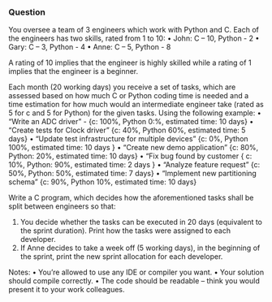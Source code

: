 ### Question
You oversee a team of 3 engineers which work with Python and C.
Each of the engineers has two skills, rated from 1 to 10: 
•	John: C – 10, Python - 2
•	Gary: C – 3, Python - 4
•	Anne: C – 5, Python - 8

A rating of 10 implies that the engineer is highly skilled while a rating of 1 implies that the engineer is a beginner.

Each month (20 working days) you receive a set of tasks, which are assessed based on how much C or Python coding time is needed and a time estimation for how much would an intermediate engineer take (rated as 5 for c and 5 for Python) for the given tasks.
Using the following example: 
•	“Write an ADC driver” - {c: 100%, Python 0:%, estimated time: 10 days}
•	“Create tests for Clock driver” {c: 40%, Python 60%, estimated time: 5 days}
•	“Update test infrastructure for multiple devices” {c: 0%, Python 100%, estimated time: 10 days }
•	“Create new demo application” {c: 80%, Python: 20%, estimated time: 10 days}
•	“Fix bug found by customer { c: 10%, Python: 90%, estimated time: 2 days }
•	“Analyze feature request” {c: 50%, Python: 50%, estimated time: 7 days}
•	“Implement new partitioning schema” {c: 90%, Python 10%, estimated time: 10 days}

Write a C program, which decides how the aforementioned tasks shall be split between engineers so that:
1.	You decide whether the tasks can be executed in 20 days (equivalent to the sprint duration). Print how the tasks were assigned to each developer.
2.	If Anne decides to take a week off (5 working days), in the beginning of the sprint, print the new sprint allocation for each developer.

Notes: 
•	You’re allowed to use any IDE or compiler you want.
•	Your solution should compile correctly.
•	The code should be readable – think you would present it to your work colleagues.